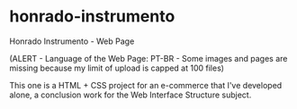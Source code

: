 # honrado-instrumento
Honrado Instrumento - Web Page

(ALERT - Language of the Web Page: PT-BR - Some images and pages are missing because my limit of upload is capped at 100 files)

This one is a HTML + CSS project for an e-commerce that I've developed alone, a conclusion work for the Web Interface Structure subject.
